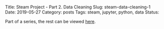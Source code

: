 Title: Steam Project - Part 2. Data Cleaning
Slug: steam-data-cleaning-1
Date: 2019-05-27
Category: posts
Tags: steam, jupyter, python, data
Status: 

Part of a series, the rest can be viewed [here]({tag}steam).